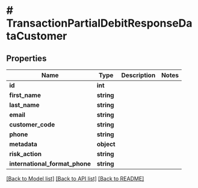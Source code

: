 # # TransactionPartialDebitResponseDataCustomer

## Properties

Name | Type | Description | Notes
------------ | ------------- | ------------- | -------------
**id** | **int** |  |
**first_name** | **string** |  |
**last_name** | **string** |  |
**email** | **string** |  |
**customer_code** | **string** |  |
**phone** | **string** |  |
**metadata** | **object** |  |
**risk_action** | **string** |  |
**international_format_phone** | **string** |  |

[[Back to Model list]](../../README.md#models) [[Back to API list]](../../README.md#endpoints) [[Back to README]](../../README.md)
